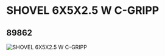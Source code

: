 # SHOVEL 6X5X2.5 W C-GRIPP
## 89862
![SHOVEL 6X5X2.5 W C-GRIPP](https://lc-www-live-s.legocdn.com/media/bricks/5/2/4581555.jpg)